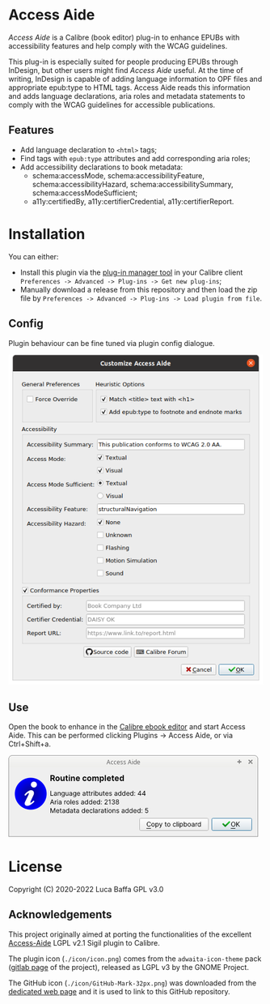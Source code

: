 # Access Aide
_Access Aide_ is a Calibre (book editor) plug-in to enhance EPUBs with accessibility features and help comply with the WCAG guidelines.

This plug-in is especially suited for people producing EPUBs through InDesign, but other users might find _Access Aide_ useful. At the time of writing, InDesign is capable of adding language information to OPF files and appropriate epub:type to HTML tags. Access Aide reads this information and adds language declarations, aria roles and metadata statements to comply with the WCAG guidelines for accessible publications.

## Features
 -  Add language declaration to `<html>` tags;
 -  Find tags with `epub:type` attributes and add corresponding aria roles;
 -  Add accessibility declarations to book metadata:
    + schema:accessMode, schema:accessibilityFeature, schema:accessibilityHazard, schema:accessibilitySummary, schema:accessModeSufficient;
    + a11y:certifiedBy, a11y:certifierCredential, a11y:certifierReport.

# Installation

You can either:

 - Install this plugin via the [plug-in manager tool](https://manual.calibre-ebook.com/customize.html#customizing-calibre-with-plugins) in your Calibre client `Preferences -> Advanced -> Plug-ins -> Get new plug-ins`;
 - Manually download a release from this repository and then load the zip file by `Preferences -> Advanced -> Plug-ins -> Load plugin from file`.

## Config
Plugin behaviour can be fine tuned via plugin config dialogue.

![Access Aide config dialogue](docs/config_dialogue.png)

## Use
Open the book to enhance in the [Calibre ebook editor](https://manual.calibre-ebook.com/edit.html) and start Access Aide. This can be performed clicking Plugins -> Access Aide, or via Ctrl+Shift+a.

![Access Aide confirm dialogue](docs/confirm_dialogue.png)

# License
Copyright (C) 2020-2022 Luca Baffa
GPL v3.0

## Acknowledgements

This project originally aimed at porting the functionalities of the excellent [Access-Aide](https://github.com/kevinhendricks/Access-Aide) LGPL v2.1 Sigil plugin to Calibre.

The plugin icon (`./icon/icon.png`) comes from the `adwaita-icon-theme` pack ([gitlab page](https://gitlab.gnome.org/GNOME/adwaita-icon-theme) of the project), released as LGPL v3 by the GNOME Project.

The GitHub icon (`./icon/GitHub-Mark-32px.png`) was downloaded from the [dedicated web page](https://github.com/logos) and it is used to link to this GitHub repository.
